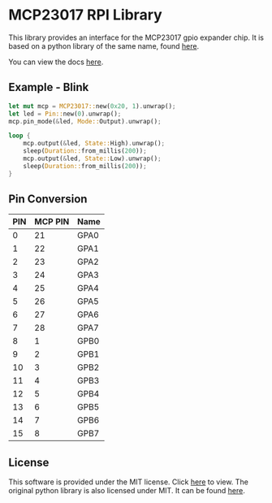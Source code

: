 # MCP23017 RPI Library

This library provides an interface for the MCP23017 gpio expander chip. It is based on a python library of the same name, found [here](https://github.com/GillesC/MCP23017-RPI-Lib).

You can view the docs [here](https://ellabellla.github.io/mcp23017-rpi-lib/mcp23017_rpi_lib/).

## Example - Blink
```rust
let mut mcp = MCP23017::new(0x20, 1).unwrap();
let led = Pin::new(0).unwrap();
mcp.pin_mode(&led, Mode::Output).unwrap();

loop {
    mcp.output(&led, State::High).unwrap();
    sleep(Duration::from_millis(200));
    mcp.output(&led, State::Low).unwrap();
    sleep(Duration::from_millis(200));
}  
```

## Pin Conversion

| PIN | MCP PIN | Name |
| --- | ------- | ---- |
| 0   | 21      | GPA0 |
| 1   | 22      | GPA1 |
| 2   | 23      | GPA2 |
| 3   | 24      | GPA3 |
| 4   | 25      | GPA4 |
| 5   | 26      | GPA5 |
| 6   | 27      | GPA6 |
| 7   | 28      | GPA7 |
| 8   | 1       | GPB0 |
| 9   | 2       | GPB1 |
| 10  | 3       | GPB2 |
| 11  | 4       | GPB3 |
| 12  | 5       | GPB4 |
| 13  | 6       | GPB5 |
| 14  | 7       | GPB6 |
| 15  | 8       | GPB7 |

## License
This software is provided under the MIT license. Click [here](./LICENSE) to view. The original python library is also licensed under MIT. It can be found [here](./LICENSE_OLD).